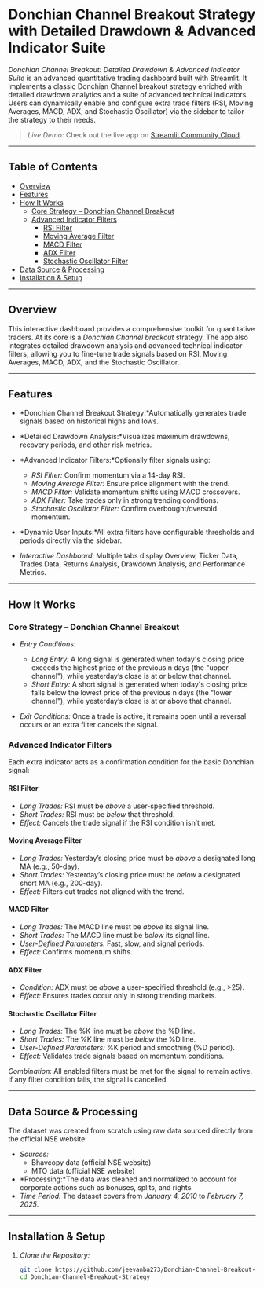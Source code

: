 # Donchian Channel Breakout Strategy with Detailed Drawdown & Advanced Indicator Suite

*Donchian Channel Breakout: Detailed Drawdown & Advanced Indicator Suite* is an advanced quantitative trading dashboard built with Streamlit. It implements a classic Donchian Channel breakout strategy enriched with detailed drawdown analytics and a suite of advanced technical indicators. Users can dynamically enable and configure extra trade filters (RSI, Moving Averages, MACD, ADX, and Stochastic Oscillator) via the sidebar to tailor the strategy to their needs.

> *Live Demo:*
> Check out the live app on [Streamlit Community Cloud](https://donchian-channel-breakout-strategy.streamlit.app/).

---

## Table of Contents

- [Overview](#overview)
- [Features](#features)
- [How It Works](#how-it-works)
  - [Core Strategy – Donchian Channel Breakout](#core-strategy--donchian-channel-breakout)
  - [Advanced Indicator Filters](#advanced-indicator-filters)
    - [RSI Filter](#rsi-filter)
    - [Moving Average Filter](#moving-average-filter)
    - [MACD Filter](#macd-filter)
    - [ADX Filter](#adx-filter)
    - [Stochastic Oscillator Filter](#stochastic-oscillator-filter)
- [Data Source &amp; Processing](#data-source--processing)
- [Installation &amp; Setup](#installation--setup)

---

## Overview

This interactive dashboard provides a comprehensive toolkit for quantitative traders. At its core is a *Donchian Channel breakout* strategy. The app also integrates detailed drawdown analysis and advanced technical indicator filters, allowing you to fine-tune trade signals based on RSI, Moving Averages, MACD, ADX, and the Stochastic Oscillator.

---

## Features

- *Donchian Channel Breakout Strategy:*Automatically generates trade signals based on historical highs and lows.
- *Detailed Drawdown Analysis:*Visualizes maximum drawdowns, recovery periods, and other risk metrics.
- *Advanced Indicator Filters:*Optionally filter signals using:

  - *RSI Filter:* Confirm momentum via a 14-day RSI.
  - *Moving Average Filter:* Ensure price alignment with the trend.
  - *MACD Filter:* Validate momentum shifts using MACD crossovers.
  - *ADX Filter:* Take trades only in strong trending conditions.
  - *Stochastic Oscillator Filter:* Confirm overbought/oversold momentum.
- *Dynamic User Inputs:*All extra filters have configurable thresholds and periods directly via the sidebar.
- *Interactive Dashboard:*
  Multiple tabs display Overview, Ticker Data, Trades Data, Returns Analysis, Drawdown Analysis, and Performance Metrics.

---

## How It Works

### Core Strategy – Donchian Channel Breakout

- *Entry Conditions:*

  - *Long Entry:* A long signal is generated when today's closing price exceeds the highest price of the previous n days (the "upper channel"), while yesterday’s close is at or below that channel.
  - *Short Entry:* A short signal is generated when today's closing price falls below the lowest price of the previous n days (the "lower channel"), while yesterday’s close is at or above that channel.
- *Exit Conditions:*
  Once a trade is active, it remains open until a reversal occurs or an extra filter cancels the signal.

### Advanced Indicator Filters

Each extra indicator acts as a confirmation condition for the basic Donchian signal:

#### RSI Filter

- *Long Trades:* RSI must be *above* a user-specified threshold.
- *Short Trades:* RSI must be *below* that threshold.
- *Effect:* Cancels the trade signal if the RSI condition isn’t met.

#### Moving Average Filter

- *Long Trades:* Yesterday’s closing price must be *above* a designated long MA (e.g., 50-day).
- *Short Trades:* Yesterday’s closing price must be *below* a designated short MA (e.g., 200-day).
- *Effect:* Filters out trades not aligned with the trend.

#### MACD Filter

- *Long Trades:* The MACD line must be *above* its signal line.
- *Short Trades:* The MACD line must be *below* its signal line.
- *User-Defined Parameters:* Fast, slow, and signal periods.
- *Effect:* Confirms momentum shifts.

#### ADX Filter

- *Condition:* ADX must be *above* a user-specified threshold (e.g., >25).
- *Effect:* Ensures trades occur only in strong trending markets.

#### Stochastic Oscillator Filter

- *Long Trades:* The %K line must be *above* the %D line.
- *Short Trades:* The %K line must be *below* the %D line.
- *User-Defined Parameters:* %K period and smoothing (%D period).
- *Effect:* Validates trade signals based on momentum conditions.

*Combination:*
All enabled filters must be met for the signal to remain active. If any filter condition fails, the signal is cancelled.

---

## Data Source & Processing

The dataset was created from scratch using raw data sourced directly from the official NSE website:

- *Sources:*
  - Bhavcopy data (official NSE website)
  - MTO data (official NSE website)
- *Processing:*The data was cleaned and normalized to account for corporate actions such as bonuses, splits, and rights.
- *Time Period:*
  The dataset covers from *January 4, 2010* to *February 7, 2025*.

---

## Installation & Setup

1. *Clone the Repository:*

   ```bash
   git clone https://github.com/jeevanba273/Donchian-Channel-Breakout-Strategy.git
   cd Donchian-Channel-Breakout-Strategy
   ```
